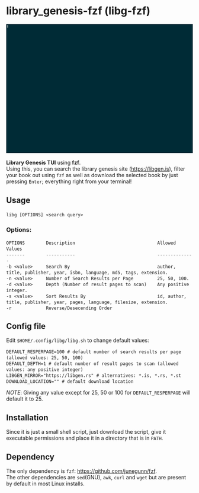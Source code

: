 # library_genesis-fzf (libg-fzf)
![](libg.gif)

**Library Genesis TUI** using **fzf**.  
Using this, you can search the library genesis site (https://libgen.is), filter your book out using `fzf` as well as download the selected book by just pressing `Enter`; everything right from your terminal!

## Usage
`libg [OPTIONS] <search query>`

### Options:
```
OPTIONS        Description                               Allowed Values
-------        -----------                               --------------
-b <value>     Search By                                 author, title, publisher, year, isbn, language, md5, tags, extension.
-n <value>     Number of Search Results per Page         25, 50, 100.
-d <value>     Depth (Number of result pages to scan)    Any positive integer.
-s <value>     Sort Results By                           id, author, title, publisher, year, pages, language, filesize, extension.
-r             Reverse/Desecending Order
```

## Config file
Edit `$HOME/.config/libg/libg.sh` to change default values:

```
DEFAULT_RESPERPAGE=100 # default number of search results per page (allowed values: 25, 50, 100)
DEFAULT_DEPTH=1 # default number of result pages to scan (allowed values: any positive integer)
LIBGEN_MIRROR="https://libgen.rs" # alternatives: *.is, *.rs, *.st	
DOWNLOAD_LOCATION="" # default download location
```

*NOTE*: Giving any value except for 25, 50 or 100 for `DEFAULT_RESPERPAGE` will default it to 25.

## Installation
Since it is just a small shell script, just download the script, give it executable permissions and place it in a directory that is in `PATH`.
## Dependency
The only dependency is `fzf`: https://github.com/junegunn/fzf.   
The other dependencies are `sed`(GNU), `awk`, `curl` and `wget` but are present by default in most Linux installs. 
